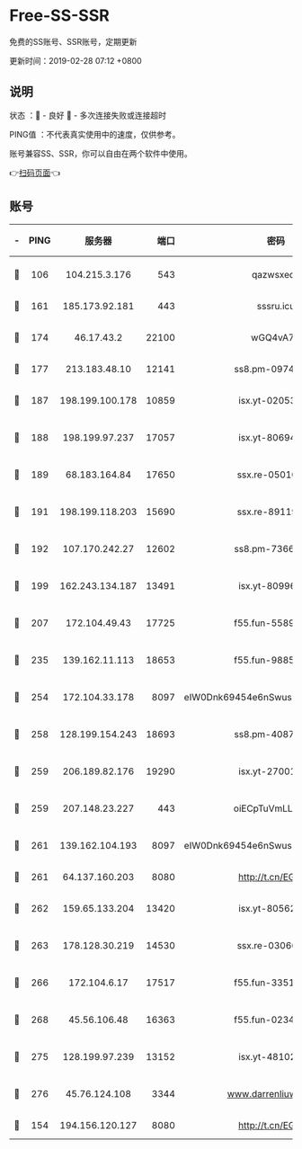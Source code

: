 # Free-SS-SSR

免费的SS账号、SSR账号，定期更新

更新时间：2019-02-28 07:12 +0800

## 说明

状态     ：🙂 - 良好 🙁 - 多次连接失败或连接超时

PING值   ：不代表真实使用中的速度，仅供参考。

账号兼容SS、SSR，你可以自由在两个软件中使用。

👉[扫码页面](https://liesauer.github.io/free-ss-ssr.github.io/)👈

## 账号

|-|PING|服务器|端口|密码|加密方式|区域|
|:----:|:----:|:-----:|-----:|:----:|:----:|:----:|
|🙂|106|104.215.3.176|543|qazwsxedc|aes-256-gcm|JP|
|🙂|161|185.173.92.181|443|sssru.icu|rc4-md5|RU|
|🙂|174|46.17.43.2|22100|wGQ4vA7D|aes-256-gcm|RU|
|🙂|177|213.183.48.10|12141|ss8.pm-09745210|rc4-md5|RU|
|🙂|187|198.199.100.178|10859|isx.yt-02053139|aes-256-cfb|US|
|🙂|188|198.199.97.237|17057|isx.yt-80694189|aes-256-cfb|US|
|🙂|189|68.183.164.84|17650|ssx.re-05010862|aes-256-cfb|US|
|🙂|191|198.199.118.203|15690|ssx.re-89119109|aes-256-cfb|US|
|🙂|192|107.170.242.27|12602|ss8.pm-73663499|aes-256-cfb|US|
|🙂|199|162.243.134.187|13491|isx.yt-80996085|aes-256-cfb|US|
|🙂|207|172.104.49.43|17725|f55.fun-55891954|aes-256-cfb|SG|
|🙂|235|139.162.11.113|18653|f55.fun-98859473|aes-256-cfb|SG|
|🙂|254|172.104.33.178|8097|eIW0Dnk69454e6nSwuspv9DmS201tQ0D|aes-256-cfb|SG|
|🙂|258|128.199.154.243|18693|ss8.pm-40874243|aes-256-cfb|SG|
|🙂|259|206.189.82.176|19290|isx.yt-27001469|aes-256-cfb|SG|
|🙂|259|207.148.23.227|443|oiECpTuVmLLxk4Ts|aes-256-cfb|US|
|🙂|261|139.162.104.193|8097|eIW0Dnk69454e6nSwuspv9DmS201tQ0D|aes-256-cfb|JP|
|🙂|261|64.137.160.203|8080|http://t.cn/EGJIyrl|rc4-md5|CA|
|🙂|262|159.65.133.204|13420|isx.yt-80562416|aes-256-cfb|SG|
|🙂|263|178.128.30.219|14530|ssx.re-03066448|aes-256-cfb|SG|
|🙂|266|172.104.6.17|17517|f55.fun-33516465|aes-256-cfb|US|
|🙂|268|45.56.106.48|16363|f55.fun-02343512|aes-256-cfb|US|
|🙂|275|128.199.97.239|13152|isx.yt-48102721|aes-256-cfb|SG|
|🙂|276|45.76.124.108|3344|www.darrenliuwei.com|aes-256-cfb|AU|
|🙂|154|194.156.120.127|8080|http://t.cn/EGJIyrl|rc4-md5|RU|
